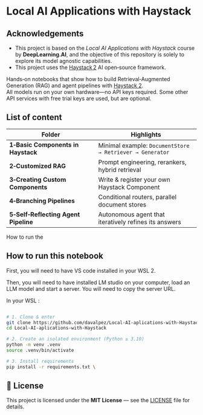 # Local AI Applications with Haystack


## Acknowledgements

- This project is based on the *Local AI Applications with Haystack* course by **DeepLearning.AI**, and the objective of this repository is solely to
    explore its model agnostic capabilities.
- This project uses the [Haystack 2](https://github.com/deepset-ai/haystack) AI open‑source framework.



Hands‑on notebooks that show how to build  Retrieval‑Augmented Generation (RAG) and agent pipelines with [Haystack 2](https://docs.haystack.deepset.ai/).\
All models run on your own hardware—no API keys required. Some other API services with free trial keys are used, but are optional.

## List of content

| Folder                               | Highlights                                               |
| ------------------------------------ | -------------------------------------------------------- |
| **1‑Basic Components in Haystack**   | Minimal example: `DocumentStore → Retriever → Generator` |
| **2‑Customized RAG**                 | Prompt engineering, rerankers, hybrid retrieval          |
| **3‑Creating Custom Components**     | Write & register your own Haystack Component             |
| **4‑Branching Pipelines**            | Conditional routers, parallel document stores            |
| **5‑Self‑Reflecting Agent Pipeline** | Autonomous agent that iteratively refines its answers    |

How to run the

##  How to run this notebook

First, you will need to have VS code installed in your WSL 2.

Then, you will need to have installed LM studio on your computer, load an LLM model and start a server.
You will need to copy the server URL.

In your WSL : 

```bash

# 1. Clone & enter
git clone https://github.com/davalpez/Local-AI-aplications-with-Haystack.git
cd Local-AI-aplications-with-Haystack

# 2. Create an isolated environment (Python ≥ 3.10)
python -m venv .venv
source .venv/bin/activate  

# 3. Install requirements
pip install -r requirements.txt \

```


## 📜 License

This project is licensed under the **MIT License** — see the [LICENSE](LICENSE) file for details.


